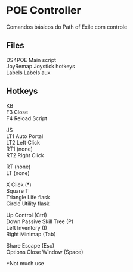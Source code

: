 # POE Controller

Comandos básicos do Path of Exile com controle  

## Files

DS4POE      Main script  
JoyRemap    Joystick hotkeys  
Labels      Labels aux  

## Hotkeys

KB  
F3 Close  
F4 Reload Script  

JS  
LT1 Auto Portal  
LT2 Left Click  
RT1 (none)  
RT2 Right Click  

RT  (none)  
LT  (none)  

X         Click (*)  
Square    T  
Triangle  Life flask  
Circle    Utility flask  

Up    Control (Ctrl)  
Down  Passive Skill Tree (P)  
Left  Inventory (I)  
Right Minimap (Tab)  

Share     Escape (Esc)  
Options   Close Window (Space)  

*Not much use  
